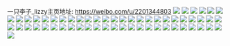 一只李子_lizzy主页地址: https://weibo.com/u/2201344803 
![](https://wx4.sinaimg.cn/mw2000/8335db23ly1h8ngdndp1pj20zi0sr7bi.jpg) 
![](https://wx4.sinaimg.cn/mw2000/8335db23ly1h8ngdmytq5j22c028t7wh.jpg) 
![](https://wx4.sinaimg.cn/mw2000/8335db23ly1h8ngdnpw1cj20vz0vzq8z.jpg) 
![](https://wx4.sinaimg.cn/mw2000/8335db23ly1h8ngdob9oqj20t50yoqhd.jpg) 
![](https://wx4.sinaimg.cn/mw2000/8335db23ly1h8ngdowossj20tu0xgdr3.jpg) 
![](https://wx4.sinaimg.cn/mw2000/8335db23ly1h8ngdpk57oj20tu12c13x.jpg) 
![](https://wx4.sinaimg.cn/mw2000/8335db23ly1h8ngg2cbxbj20tz0tz0zw.jpg) 
![](https://wx4.sinaimg.cn/mw2000/8335db23ly1h8ngfdxkqnj20ty13x4cs.jpg) 
![](https://wx4.sinaimg.cn/mw2000/8335db23ly1h8ngfe9f1wj20tu0tugt7.jpg) 
![](https://wx4.sinaimg.cn/mw2000/8335db23ly1h8ngfejx2zj20ts0o4106.jpg) 
![](https://wx4.sinaimg.cn/mw2000/8335db23ly1h8ngg227ucj20tu0tuqbt.jpg) 
![](https://wx4.sinaimg.cn/mw2000/8335db23ly1h8ngg2p24jj20ty0ssdm9.jpg) 
![](https://wx4.sinaimg.cn/mw2000/8335db23ly1h8ngff4axjj20tu0tujx7.jpg) 
![](https://wx4.sinaimg.cn/mw2000/8335db23ly1h8ac1hhe2uj22c03407wi.jpg) 
![](https://wx4.sinaimg.cn/mw2000/8335db23ly1h8ac2ju8j6j22c02u34qq.jpg) 
![](https://wx4.sinaimg.cn/mw2000/8335db23ly1h8ac2km3spj22762mgqv5.jpg) 
![](https://wx4.sinaimg.cn/mw2000/8335db23ly1h8ac0boqjfj21n221uqv5.jpg) 
![](https://wx4.sinaimg.cn/mw2000/8335db23ly1h8ac0jvcyoj22an2z3qv6.jpg) 
![](https://wx4.sinaimg.cn/mw2000/8335db23ly1h8ac0cjit1j21sc28fb2a.jpg) 
![](https://wx4.sinaimg.cn/mw2000/8335db23ly1h85ses8tfsj20u0140thp.jpg) 
![](https://wx4.sinaimg.cn/mw2000/8335db23ly1h85sk7tcu5j20u0140gxs.jpg) 
![](https://wx4.sinaimg.cn/mw2000/8335db23ly1h85sk80142j20u010stlk.jpg) 
![](https://wx4.sinaimg.cn/mw2000/8335db23ly1h85sk7llf5j20ty11ok41.jpg) 
![](https://wx4.sinaimg.cn/mw2000/8335db23ly1h85sk893z4j20u0140dp2.jpg) 
![](https://wx4.sinaimg.cn/mw2000/8335db23ly1h85sevbu46j20ty14ugt0.jpg) 
![](https://wx4.sinaimg.cn/mw2000/8335db23ly1h85s4aqkrqj20tu13udn9.jpg) 
![](https://wx4.sinaimg.cn/mw2000/8335db23ly1h85s2c7ydij20tu13u7ao.jpg) 
![](https://wx4.sinaimg.cn/mw2000/8335db23ly1h85s2cfgqdj20ty128tk8.jpg) 
![](https://wx4.sinaimg.cn/mw2000/8335db23ly1h85s2cvpfjj20ty188k3m.jpg) 
![](https://wx4.sinaimg.cn/mw2000/8335db23ly1h85s2da7p2j20u0140tlp.jpg) 
![](https://wx4.sinaimg.cn/mw2000/8335db23ly1h85s2cnrftj217a0u0qbv.jpg) 
![](https://wx4.sinaimg.cn/mw2000/8335db23ly1h85s2h1353j21400u047a.jpg) 
![](https://wx4.sinaimg.cn/mw2000/8335db23ly1h85s2d1vkfj20ty0rpdnp.jpg) 
![](https://wx4.sinaimg.cn/mw2000/8335db23ly1h85s2bqmqij20tu13udpt.jpg) 
![](https://wx4.sinaimg.cn/mw2000/8335db23ly1h85s6os8g7j20tw13wwjt.jpg) 
![](https://wx4.sinaimg.cn/mw2000/8335db23ly1h85s870t7nj213u0tudq9.jpg) 
![](https://wx4.sinaimg.cn/mw2000/8335db23ly1h85s86rxa8j20tu13u7e9.jpg) 
![](https://wx4.sinaimg.cn/mw2000/8335db23ly1h7zq4wfbsbj20u0160jzm.jpg) 
![](https://wx4.sinaimg.cn/mw2000/8335db23ly1h7zq40o4laj20u01400zr.jpg) 
![](https://wx4.sinaimg.cn/mw2000/8335db23ly1h7cp2tnz79j2280280npe.jpg) 
![](https://wx4.sinaimg.cn/mw2000/8335db23ly1h7cp48ry9pj21sc27vu0x.jpg) 
![](https://wx4.sinaimg.cn/mw2000/8335db23ly1h7cp49vve4j22c02sqar3.jpg) 
![](https://wx4.sinaimg.cn/mw2000/8335db23ly1h7cp28dim9j20wi1lr1kx.jpg) 
![](https://wx4.sinaimg.cn/mw2000/8335db23ly1h7abzoi9pqj218c18cqhw.jpg) 
![](https://wx4.sinaimg.cn/mw2000/8335db23ly1h7abzpkvasj21yd1yd7j0.jpg) 
![](https://wx4.sinaimg.cn/mw2000/8335db23ly1h7abzrqk0cj234022o1l2.jpg) 
![](https://wx4.sinaimg.cn/mw2000/8335db23ly1h7abzswax3j22b62b6npd.jpg) 
![](https://wx4.sinaimg.cn/mw2000/8335db23ly1h7acfh6w0zj22972lbb2a.jpg) 
![](https://wx4.sinaimg.cn/mw2000/8335db23ly1h7acfg96bij22qb2bz7wi.jpg) 
![](https://wx4.sinaimg.cn/mw2000/8335db23ly1h6ze7airpaj20u01o0qgm.jpg) 
![](https://wx4.sinaimg.cn/mw2000/8335db23ly1h6ze7e0kffj20u01o0td1.jpg) 
![](https://wx4.sinaimg.cn/mw2000/8335db23ly1h6ze7haq5nj20u0140al6.jpg) 
![](https://wx4.sinaimg.cn/mw2000/8335db23ly1h6ze7k7kuhj20tu13un3i.jpg) 
![](https://wx4.sinaimg.cn/mw2000/8335db23ly1h6ze7qx6nuj20u02i2atv.jpg) 
![](https://wx4.sinaimg.cn/mw2000/8335db23ly1h6ze7vi38vj20u01mo4a4.jpg) 
![](https://wx4.sinaimg.cn/mw2000/8335db23ly1h6ze7ws3wyj20tu0v2dkq.jpg) 
![](https://wx4.sinaimg.cn/mw2000/8335db23ly1h6ze7y9301j20u0104q49.jpg) 
